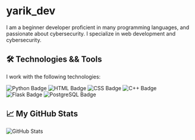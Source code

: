# yarik_dev

I am a beginner developer proficient in many programming languages, and passionate about cybersecurity. I specialize in web development and cybersecurity.

## 🛠 Technologies && Tools

I work with the following technologies:

 ![Python Badge](https://img.shields.io/badge/Python-3776AB?style=flat&logo=python&logoColor=white)
  ![HTML Badge](https://img.shields.io/badge/HTML-e34c26?style=flat&logo=html5&logoColor=white)
  ![CSS Badge](https://img.shields.io/badge/CSS-563d7c?&style=flat&logo=css3&logoColor=white)
  ![C++ Badge](https://img.shields.io/badge/C%2B%2B-00599C?style=flat&logo=c%2B%2B&logoColor=white)
  ![Flask Badge](https://img.shields.io/badge/Flask-000000?style=flat&logo=flask&logoColor=white)
  ![PostgreSQL Badge](https://img.shields.io/badge/PostgreSQL-4169E1?style=flat&logo=postgresql&logoColor=white)
## 📈 My GitHub Stats

![GitHub Stats](https://github-readme-stats.vercel.app/api?username=yarik51401&show_icons=true&count_private=true&hide=prs&theme=radical)
